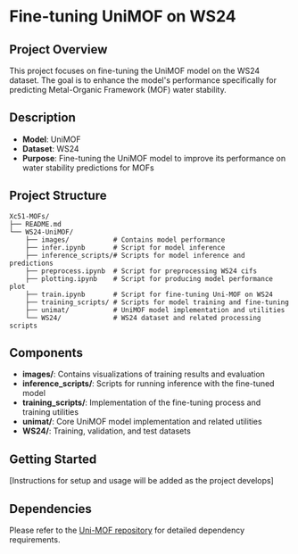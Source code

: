 # Fine-tuning UniMOF on WS24

## Project Overview
This project focuses on fine-tuning the UniMOF model on the WS24 dataset. The goal is to enhance the model's performance specifically for predicting Metal-Organic Framework (MOF) water stability.

## Description
- **Model**: UniMOF
- **Dataset**: WS24
- **Purpose**: Fine-tuning the UniMOF model to improve its performance on water stability predictions for MOFs

## Project Structure
```
Xc51-MOFs/
├── README.md
└── WS24-UniMOF/
    ├── images/           # Contains model performance
    ├── infer.ipynb       # Script for model inference
    ├── inference_scripts/# Scripts for model inference and predictions
    ├── preprocess.ipynb  # Script for preprocessing WS24 cifs
    ├── plotting.ipynb    # Script for producing model performance plot
    ├── train.ipynb       # Script for fine-tuning Uni-MOF on WS24
    ├── training_scripts/ # Scripts for model training and fine-tuning
    ├── unimat/           # UniMOF model implementation and utilities
    └── WS24/             # WS24 dataset and related processing scripts
```

## Components
- **images/**: Contains visualizations of training results and evaluation
- **inference_scripts/**: Scripts for running inference with the fine-tuned model
- **training_scripts/**: Implementation of the fine-tuning process and training utilities
- **unimat/**: Core UniMOF model implementation and related utilities
- **WS24/**: Training, validation, and test datasets

## Getting Started
[Instructions for setup and usage will be added as the project develops]

## Dependencies
Please refer to the [Uni-MOF repository](https://github.com/dptech-corp/Uni-MOF/blob/main/README.md) for detailed dependency requirements.
